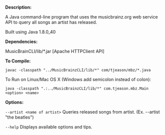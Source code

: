**Description:**

A Java command-line program that uses the musicbrainz.org web service API to query all songs an artist has released.

Built using Java 1.8.0_40

 **Dependencies:**

 MusicBrainCLI/lib/*.jar [Apache HTTPClient API]

 **To Compile:**

 `javac -classpath "../MusicBrainzCLI/lib/*" com/tjeason/mbz/*.java`

To Run on Linux/Mac OS X (Windows add semicolon instead of colon):

`java -classpath ".:../MusicBrainzCLI/lib/*" com.tjeason.mbz.Main <option> <name>`

**Options:**

`--artist <name of artist>` Queries released songs from artist. (Ex. --artist "the beatles")

`--help` Displays available options and tips.

